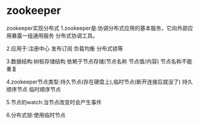 # zookeeper
zookeeper实现分布式
1.zookeeper是:协调分布式应用的基本服务，它向外部应用暴露一组通用服务 分布式协调工具。

2.应用于:注册中心 发布订阅 负载均衡 分布式锁等

3.数据结构:树桩存储结构 依赖于节点存储(节点名称 节点值/内容) 节点名称不能重复

4.zookeeper节点类型:持久节点(存在硬盘上),临时节点(断开连接后就没了) 持久顺序节点 临时顺序节点

5.节点的watch:当节点改变时会产生事件

6.分布式锁:使用临时节点
